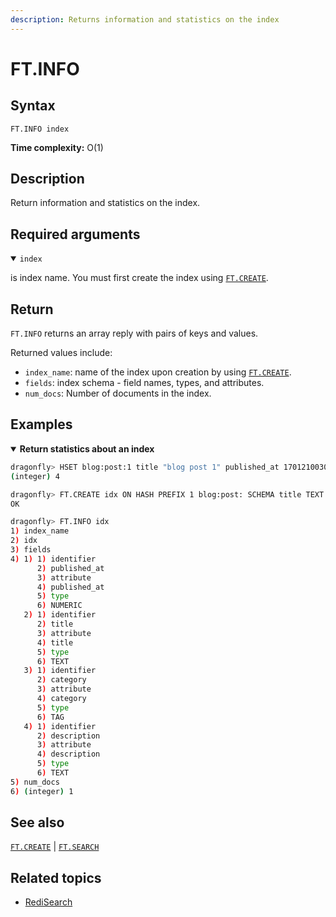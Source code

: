 ```yaml
---
description: Returns information and statistics on the index
---
```


# FT.INFO

## Syntax

    FT.INFO index

**Time complexity:** O(1)

## Description

Return information and statistics on the index.

## Required arguments

<details open>
<summary><code>index</code></summary>

is index name. You must first create the index using [`FT.CREATE`](./ft.create.md).
</details>

## Return

`FT.INFO` returns an array reply with pairs of keys and values.

Returned values include:

- `index_name`: name of the index upon creation by using [`FT.CREATE`](./ft.create.md).
- `fields`: index schema - field names, types, and attributes.
- `num_docs`: Number of documents in the index.

## Examples

<details open>
<summary><b>Return statistics about an index</b></summary>

```bash
dragonfly> HSET blog:post:1 title "blog post 1" published_at 1701210030 category "default" description "this is a blog"
(integer) 4

dragonfly> FT.CREATE idx ON HASH PREFIX 1 blog:post: SCHEMA title TEXT SORTABLE published_at NUMERIC SORTABLE category TAG SORTABLE description TEXT NOINDEX
OK

dragonfly> FT.INFO idx
1) index_name
2) idx
3) fields
4) 1) 1) identifier
      2) published_at
      3) attribute
      4) published_at
      5) type
      6) NUMERIC
   2) 1) identifier
      2) title
      3) attribute
      4) title
      5) type
      6) TEXT
   3) 1) identifier
      2) category
      3) attribute
      4) category
      5) type
      6) TAG
   4) 1) identifier
      2) description
      3) attribute
      4) description
      5) type
      6) TEXT
5) num_docs
6) (integer) 1
```
</details>

## See also

[`FT.CREATE`](./ft.create.md) | [`FT.SEARCH`](./ft.search.md)

## Related topics

- [RediSearch](https://redis.io/docs/stack/search)
